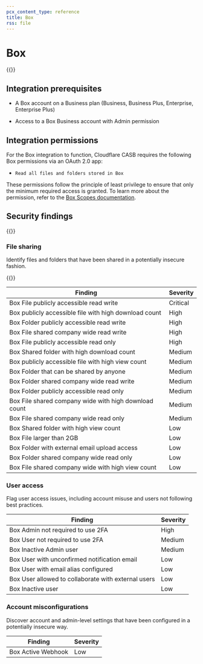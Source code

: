 ```yaml
---
pcx_content_type: reference
title: Box
rss: file
---
```


# Box

{{<render file="casb/_integration-description.md" withParameters="Box;;Box account">}}

## Integration prerequisites

- A Box account on a Business plan (Business, Business Plus, Enterprise, Enterprise Plus)

- Access to a Box Business account with Admin permission

## Integration permissions

For the Box integration to function, Cloudflare CASB requires the following Box permissions via an OAuth 2.0 app:

- `Read all files and folders stored in Box`

These permissions follow the principle of least privilege to ensure that only the minimum required access is granted. To learn more about the permission, refer to the [Box Scopes documentation](https://developer.box.com/guides/api-calls/permissions-and-errors/scopes/#read-all-files-and-folders).

## Security findings

{{<render file="casb/_security-findings.md" withParameters="Box;;box">}}

### File sharing

Identify files and folders that have been shared in a potentially insecure fashion.

{{<render file="casb/_shared-links.md">}}

| Finding                                               | Severity |
| ----------------------------------------------------- | -------- |
| Box File publicly accessible read write               | Critical |
| Box publicly accessible file with high download count | High     |
| Box Folder publicly accessible read write             | High     |
| Box File shared company wide read write               | High     |
| Box File publicly accessible read only                | High     |
| Box Shared folder with high download count            | Medium   |
| Box publicly accessible file with high view count     | Medium   |
| Box Folder that can be shared by anyone               | Medium   |
| Box Folder shared company wide read write             | Medium   |
| Box Folder publicly accessible read only              | Medium   |
| Box File shared company wide with high download count | Medium   |
| Box File shared company wide read only                | Medium   |
| Box Shared folder with high view count                | Low      |
| Box File larger than 2GB                              | Low      |
| Box Folder with external email upload access          | Low      |
| Box Folder shared company wide read only              | Low      |
| Box File shared company wide with high view count     | Low      |

### User access

Flag user access issues, including account misuse and users not following best practices.

| Finding                                             | Severity |
| --------------------------------------------------- | -------- |
| Box Admin not required to use 2FA                   | High     |
| Box User not required to use 2FA                    | Medium   |
| Box Inactive Admin user                             | Medium   |
| Box User with unconfirmed notification email        | Low      |
| Box User with email alias configured                | Low      |
| Box User allowed to collaborate with external users | Low      |
| Box Inactive user                                   | Low      |

### Account misconfigurations

Discover account and admin-level settings that have been configured in a potentially insecure way.

| Finding            | Severity |
| ------------------ | -------- |
| Box Active Webhook | Low      |
